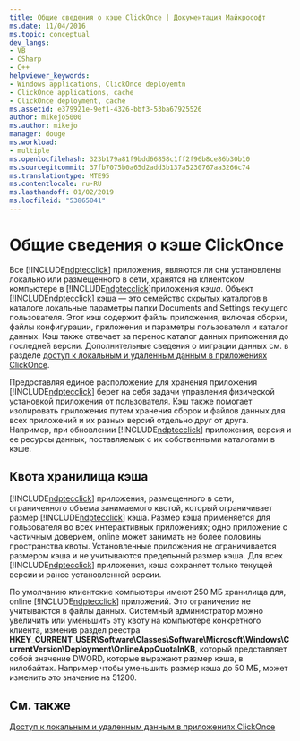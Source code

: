 ```yaml
---
title: Общие сведения о кэше ClickOnce | Документация Майкрософт
ms.date: 11/04/2016
ms.topic: conceptual
dev_langs:
- VB
- CSharp
- C++
helpviewer_keywords:
- Windows applications, ClickOnce deployemtn
- ClickOnce applications, cache
- ClickOnce deployment, cache
ms.assetid: e379921e-9ef1-4326-bbf3-53ba67925526
author: mikejo5000
ms.author: mikejo
manager: douge
ms.workload:
- multiple
ms.openlocfilehash: 323b179a81f9bdd66858c1ff2f96b8ce86b30b10
ms.sourcegitcommit: 37fb7075b0a65d2add3b137a5230767aa3266c74
ms.translationtype: MTE95
ms.contentlocale: ru-RU
ms.lasthandoff: 01/02/2019
ms.locfileid: "53865041"
---
```

# <a name="clickonce-cache-overview"></a>Общие сведения о кэше ClickOnce
Все [!INCLUDE[ndptecclick](../deployment/includes/ndptecclick_md.md)] приложения, являются ли они установлены локально или размещенного в сети, хранятся на клиентском компьютере в [!INCLUDE[ndptecclick](../deployment/includes/ndptecclick_md.md)]приложения *кэша*. Объект [!INCLUDE[ndptecclick](../deployment/includes/ndptecclick_md.md)] кэша — это семейство скрытых каталогов в каталоге локальные параметры папки Documents and Settings текущего пользователя. Этот кэш содержит файлы приложения, включая сборки, файлы конфигурации, приложения и параметры пользователя и каталог данных. Кэш также отвечает за перенос каталог данных приложения до последней версии. Дополнительные сведения о миграции данных см. в разделе [доступ к локальным и удаленным данным в приложениях ClickOnce](../deployment/accessing-local-and-remote-data-in-clickonce-applications.md).  
  
 Предоставляя единое расположение для хранения приложения [!INCLUDE[ndptecclick](../deployment/includes/ndptecclick_md.md)] берет на себя задачи управления физической установкой приложения от пользователя. Кэш также помогает изолировать приложения путем хранения сборок и файлов данных для всех приложений и их разных версий отдельно друг от друга. Например, при обновлении [!INCLUDE[ndptecclick](../deployment/includes/ndptecclick_md.md)] приложения, версия и ее ресурсы данных, поставляемых с их собственными каталогами в кэше.  
  
## <a name="cache-storage-quota"></a>Квота хранилища кэша  
 [!INCLUDE[ndptecclick](../deployment/includes/ndptecclick_md.md)] приложения, размещенного в сети, ограниченного объема занимаемого квотой, который ограничивает размер [!INCLUDE[ndptecclick](../deployment/includes/ndptecclick_md.md)] кэша. Размер кэша применяется для пользователя во всех интерактивных приложениях; одно приложение с частичным доверием, online может занимать не более половины пространства квоты. Установленные приложения не ограничивается размером кэша и не учитываются предельный размер кэша. Для всех [!INCLUDE[ndptecclick](../deployment/includes/ndptecclick_md.md)] приложения, кэша сохраняет только текущей версии и ранее установленной версии.  
  
 По умолчанию клиентские компьютеры имеют 250 МБ хранилища для, online [!INCLUDE[ndptecclick](../deployment/includes/ndptecclick_md.md)] приложений. Это ограничение не учитываются в файлы данных. Системный администратор можно увеличить или уменьшить эту квоту на компьютере конкретного клиента, изменив раздел реестра **HKEY_CURRENT_USER\Software\Classes\Software\Microsoft\Windows\CurrentVersion\Deployment\OnlineAppQuotaInKB**, который представляет собой значение DWORD, которые выражают размер кэша, в килобайтах. Например чтобы уменьшить размер кэша до 50 МБ, может изменить это значение на 51200.  
  
## <a name="see-also"></a>См. также  
 [Доступ к локальным и удаленным данным в приложениях ClickOnce](../deployment/accessing-local-and-remote-data-in-clickonce-applications.md)